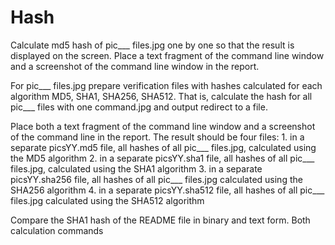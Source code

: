 # Hash
  Calculate md5 hash of pic___ files.jpg one by one so that the result is displayed on the screen. Place a text fragment of the command line window and a screenshot of the command line window in the report.
  
  For pic___ files.jpg prepare verification files with hashes calculated for each algorithm MD5, SHA1, SHA256, SHA512. That is, calculate the hash for all pic___ files with one command.jpg and output redirect to a file.
  
  Place both a text fragment of the command line window and a screenshot of the command line in the report.
  The result should be four files:
    1. in a separate picsYY.md5 file, all hashes of all pic___ files.jpg, calculated using the MD5 algorithm
    2. in a separate picsYY.sha1 file, all hashes of all pic___ files.jpg, calculated using the SHA1 algorithm
    3. in a separate picsYY.sha256 file, all hashes of all pic___ files.jpg calculated using the SHA256 algorithm
    4. in a separate picsYY.sha512 file, all hashes of all pic___ files.jpg calculated using the SHA512 algorithm
  
  Compare the SHA1 hash of the README file in binary and text form.
  Both calculation commands
